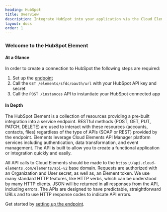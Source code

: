 ```yaml
---
heading: HubSpot
title: Overview
description: Integrate HubSpot into your application via the Cloud Elements APIs.
layout: docs
order: 1
---
```


### Welcome to the HubSpot Element


#### At a Glance

In order to create a connection to HubSpot the following steps are required:

1. Set up the [endpoint](hubspot-endpoint-setup.html)
2. Call the `GET /elements/sfdc/oauth/url` with your HubSpot API key and secret
3. Call the `POST /instances` API to instantiate your HubSpot connected app

#### In Depth

The HubSpot Element is a collection of resources providing a pre-built integration into a service endpoint. RESTful methods (POST, GET, PUT, PATCH, DELETE) are used to interact with these resources (accounts, contacts, files) regardless of the type of APIs (SOAP or REST) provided by the endpoint. Elements leverage Cloud Elements API Manager platform services including authentication, data transformation, and event management.  The API is built to allow you to create a functional application or integration quickly and easily.

All API calls to Cloud Elements should be made to the `https://api.cloud-elements.com/elements/api-v2` base domain. Requests are authorized with an Organization and User secret, as well as, an Element token.  We use many standard HTTP features, like HTTP verbs, which can be understood by many HTTP clients. JSON will be returned in all responses from the API, including errors. The APIs are designed to have predictable, straightforward URLs and to use HTTP response codes to indicate API errors.

Get started by [setting up the endpoint](hubspot-endpoint-setup.html).
